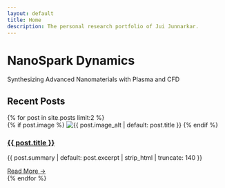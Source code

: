 ```yaml
---
layout: default
title: Home
description: The personal research portfolio of Jui Junnarkar.
---
```


<div class="hero-bg text-white">
  <div class="bg-black bg-opacity-50">
    <div class="max-w-4xl mx-auto px-6 py-24 text-center">
      <h1 class="text-6xl font-bold">NanoSpark Dynamics</h1>
      <p class="text-xl mt-4">Synthesizing Advanced Nanomaterials with Plasma and CFD</p>
    </div>
  </div>
</div>

<section class="max-w-4xl mx-auto px-6 py-12">
  <h2 class="text-4xl font-bold text-center mb-12">Recent Posts</h2>
  <div class="grid md:grid-cols-2 gap-12">
    {% for post in site.posts limit:2 %}
    <div class="bg-white rounded-2xl shadow-lg overflow-hidden border border-gray-200 flex flex-col">
      {% if post.image %}
      <img src="{{ post.image | relative_url }}" alt="{{ post.image_alt | default: post.title }}" class="w-full h-48 object-cover">
      {% endif %}
      <div class="p-6 flex flex-col flex-grow">
        <h3 class="text-2xl font-bold mb-2"><a href="{{ post.url | relative_url }}" class="hover:underline">{{ post.title }}</a></h3>
        <p class="text-gray-600 mb-4 flex-grow">{{ post.summary | default: post.excerpt | strip_html | truncate: 140 }}</p>
        <a href="{{ post.url | relative_url }}" class="text-blue-600 font-semibold hover:underline self-start">Read More →</a>
      </div>
    </div>
    {% endfor %}
  </div>
</section>
